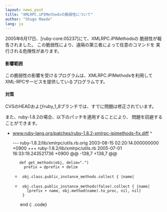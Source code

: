 ```yaml
---
layout: news_post
title: "XMLRPC.iPIMethodsの脆弱性について"
author: "Shugo Maeda"
lang: ja
---
```


2005年6月17日、\[ruby-core:05237\]にて、XMLRPC.iPIMethodsの 脆弱性が報告されました。
この脆弱性により、遠隔の第三者によって任意のコマンドを 実行される危険性があります。

#### 影響範囲

この脆弱性の影響を受けるプログラムは、XMLRPC.iPIMethodsを利用して XML-RPCサービスを提供しているプログラムです。

#### 対策

CVSのHEADおよびruby\_1\_8ブランチでは、すでに問題は修正されています。

また、ruby-1.8.2の場合、以下のパッチを適用することにより、 問題を回避することができます。

* www.ruby-lang.org/patches/ruby-1.8.2-xmlrpc-ipimethods-fix.diff
^

    --- ruby-1.8.2/lib/xmlrpc/utils.rb.orig 2003-08-15 02:20:14.000000000 +0900
    +++ ruby-1.8.2/lib/xmlrpc/utils.rb      2005-07-01 16:33:19.243521736 +0900
    @@ -138,7 +138,7 @@
     
         def get_methods(obj, delim=".")
           prefix = @prefix + delim
    -      obj.class.public_instance_methods.collect { |name|
    +      obj.class.public_instance_methods(false).collect { |name|
             [prefix + name, obj.method(name).to_proc, nil, nil] 
           }
         end
{: .code}
